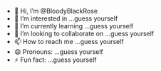 - 👋 Hi, I’m @BloodyBlackRose
- 👀 I’m interested in ...guess yourself
- 🌱 I’m currently learning ...guess yourself
- 💞️ I’m looking to collaborate on ...guess yourself
- 📫 How to reach me ...guess yourself
- 😄 Pronouns: ...guess yourself
- ⚡ Fun fact: ...guess yourself

<!---
BloodyBlackRose/BloodyBlackRose is a ✨ special ✨ repository because its `README.md` (this file) appears on your GitHub profile.
You can click the Preview link to take a look at your changes.
--->
